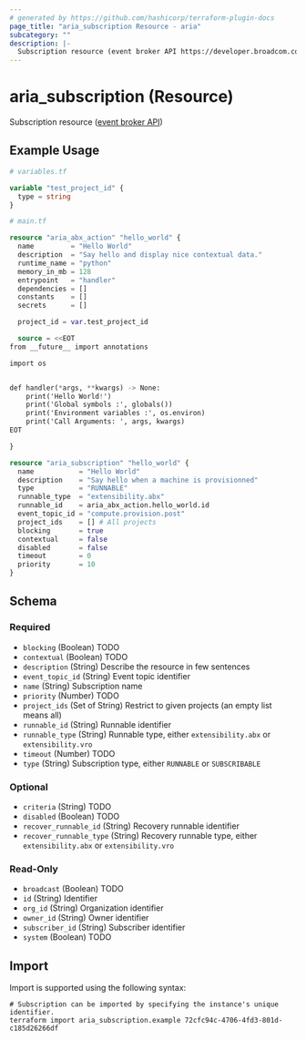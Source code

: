 ```yaml
---
# generated by https://github.com/hashicorp/terraform-plugin-docs
page_title: "aria_subscription Resource - aria"
subcategory: ""
description: |-
  Subscription resource (event broker API https://developer.broadcom.com/xapis/vrealize-automation-event-broker-service-api/latest/subscription/)
---
```


# aria_subscription (Resource)

Subscription resource ([event broker API](https://developer.broadcom.com/xapis/vrealize-automation-event-broker-service-api/latest/subscription/))

## Example Usage

```terraform
# variables.tf

variable "test_project_id" {
  type = string
}

# main.tf

resource "aria_abx_action" "hello_world" {
  name         = "Hello World"
  description  = "Say hello and display nice contextual data."
  runtime_name = "python"
  memory_in_mb = 128
  entrypoint   = "handler"
  dependencies = []
  constants    = []
  secrets      = []

  project_id = var.test_project_id

  source = <<EOT
from __future__ import annotations

import os


def handler(*args, **kwargs) -> None:
    print('Hello World!')
    print('Global symbols :', globals())
    print('Environment variables :', os.environ)
    print('Call Arguments: ', args, kwargs)
EOT

}

resource "aria_subscription" "hello_world" {
  name           = "Hello World"
  description    = "Say hello when a machine is provisionned"
  type           = "RUNNABLE"
  runnable_type  = "extensibility.abx"
  runnable_id    = aria_abx_action.hello_world.id
  event_topic_id = "compute.provision.post"
  project_ids    = [] # All projects
  blocking       = true
  contextual     = false
  disabled       = false
  timeout        = 0
  priority       = 10
}
```

<!-- schema generated by tfplugindocs -->
## Schema

### Required

- `blocking` (Boolean) TODO
- `contextual` (Boolean) TODO
- `description` (String) Describe the resource in few sentences
- `event_topic_id` (String) Event topic identifier
- `name` (String) Subscription name
- `priority` (Number) TODO
- `project_ids` (Set of String) Restrict to given projects (an empty list means all)
- `runnable_id` (String) Runnable identifier
- `runnable_type` (String) Runnable type, either `extensibility.abx` or `extensibility.vro`
- `timeout` (Number) TODO
- `type` (String) Subscription type, either `RUNNABLE` or `SUBSCRIBABLE`

### Optional

- `criteria` (String) TODO
- `disabled` (Boolean) TODO
- `recover_runnable_id` (String) Recovery runnable identifier
- `recover_runnable_type` (String) Recovery runnable type, either `extensibility.abx` or `extensibility.vro`

### Read-Only

- `broadcast` (Boolean) TODO
- `id` (String) Identifier
- `org_id` (String) Organization identifier
- `owner_id` (String) Owner identifier
- `subscriber_id` (String) Subscriber identifier
- `system` (Boolean) TODO

## Import

Import is supported using the following syntax:

```shell
# Subscription can be imported by specifying the instance's unique identifier.
terraform import aria_subscription.example 72cfc94c-4706-4fd3-801d-c185d26266df
```

